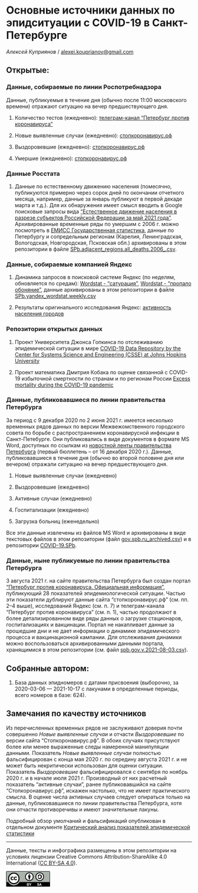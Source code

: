 Основные источники данных по эпидситуации c COVID-19 в Санкт-Петербурге
=======================================================================

*Алексей Куприянов* /
<a href="mailto:alexei.kouprianov@gmail.com" class="email">alexei.kouprianov@gmail.com</a>

Открытые:
---------

### Данные, собираемые по линии Роспотребнадзора

Данные, публикуемые в течение дня (обычно после 11:00 московского
времени) отражают ситуацию на вечер предшествующего дня.

1.  Количество тестов (ежедневно): [телеграм-канал “Петербург против
    коронавируса”](https://t.me/koronavirusspb)

2.  Новые выявленные случаи (ежедневно):
    [стопкоронавирус.рф](https://стопкоронавирус.рф/information/)

3.  Выздоровевшие (ежедневно):
    [стопкоронавирус.рф](https://стопкоронавирус.рф/information/)

4.  Умершие (ежедневно):
    [стопкоронавирус.рф](https://стопкоронавирус.рф/information/)

### Данные Росстата

1.  Данные по естественному движению населения (помесячно, публикуются
    примерно через сорок дней по окончании отчетного месяца, например,
    данные за январь публикуют в первой декаде марта и т.д.). Для их
    обнаружения имеет смысл вводить в Google поисковые запросы вида
    [“Естественное движение населения в разрезе субъектов Российской
    Федерации за май 2021
    года”](https://www.google.com/search?channel=fs&q=%D0%95%D1%81%D1%82%D0%B5%D1%81%D1%82%D0%B2%D0%B5%D0%BD%D0%BD%D0%BE%D0%B5+%D0%B4%D0%B2%D0%B8%D0%B6%D0%B5%D0%BD%D0%B8%D0%B5+%D0%BD%D0%B0%D1%81%D0%B5%D0%BB%D0%B5%D0%BD%D0%B8%D1%8F+%D0%B2+%D1%80%D0%B0%D0%B7%D1%80%D0%B5%D0%B7%D0%B5+%D1%81%D1%83%D0%B1%D1%8A%D0%B5%D0%BA%D1%82%D0%BE%D0%B2+%D0%A0%D0%BE%D1%81%D1%81%D0%B8%D0%B9%D1%81%D0%BA%D0%BE%D0%B9+%D0%A4%D0%B5%D0%B4%D0%B5%D1%80%D0%B0%D1%86%D0%B8%D0%B8+%D0%B7%D0%B0+%D0%BC%D0%B0%D0%B9+2021+%D0%B3%D0%BE%D0%B4%D0%B0).
    Архивированные временные ряды по умершим с 2006 г. можно посмотреть
    в [ЕМИСС Государственная
    статистика](https://www.fedstat.ru/indicator/33556), данные по
    Петербургу и сопредельным регионам (Карелия, Ленинградская,
    Вологодская, Новгородская, Псковская обл.) архивированы в этом
    репозитории в файле
    [SPb.adjacent\_regions.all\_deaths.2006\_.csv](../data/SPb.adjacent_regions.all_deaths.2006_.csv).

### Данные, собираемые компанией Яндекс

1.  Динамика запросов в поисковой системе Яндекс (по неделям,
    обновляется по средам): [Wordstat -
    “сатурация”](https://wordstat.yandex.ru/#!/history?period=weekly&regions=2&words=%D1%81%D0%B0%D1%82%D1%83%D1%80%D0%B0%D1%86%D0%B8%D1%8F),
    [Wordstat - “пропало
    обоняние”](https://wordstat.yandex.ru/#!/history?period=weekly&regions=2&words=%D0%BF%D1%80%D0%BE%D0%BF%D0%B0%D0%BB%D0%BE%20%D0%BE%D0%B1%D0%BE%D0%BD%D1%8F%D0%BD%D0%B8%D0%B5),
    данные архивированы в этом репозитории в файле
    [SPb.yandex\_wordstat.weekly.csv](../data/SPb.yandex_wordstat.weekly.csv)

2.  Результаты оригинального исследования Яндекс: [активность населения
    городов](https://yandex.ru/company/researches/2020/cities-activity)

### Репозитории открытых данных

1.  Проект Университета Джонса Гопкинса по отслеживанию эпидемической
    ситуации в мире [COVID-19 Data Repository by the Center for Systems
    Science and Engineering (CSSE) at Johns Hopkins
    University](https://github.com/CSSEGISandData/COVID-19)

2.  Проект математика Дмитрия Кобака по оценке связанной с COVID-19
    избыточной смертности по странам и по регионам России [Excess
    mortality during the COVID-19
    pandemic](https://github.com/dkobak/excess-mortality)

### Данные, публиковавшиеся по линии правительства Петербурга

За период с 9 декабря 2020 по 2 июня 2021 г. имеется несколько временных
рядов данных по версии Межвежомственного городского совета по борьбе с
распространением коронавирусной инфекции в Санкт-Петебурге. Они
публиковались в виде документов в формате MS Word, доступных по ссылкам
из [новостной ленты правительства
Петербурга](https://www.gov.spb.ru/press/government/) (первый бюллетень
– от 16 декабря 2020 г.). Данные, публиковавшиеся в течение дня (обычно
во второй половине дня или вечером) отражали ситуацию на вечер
предшествующего дня.

1.  Новые выявленные случаи (ежедневно)

2.  Выздоровевшие (ежедневно)

3.  Активные случаи (ежедневно)

4.  Госпитализации (ежедневно)

5.  Загрузка больниц (еженедельно)

Все эти данные извлечены из файлов MS Word и архивированы в виде
текстовых файлов в этом репозитории (файл
[gov.spb.ru\_archived.csv](data/gov.spb.ru_archived.csv)) и в
репозитории
[COVID-19.SPb](https://github.com/alexei-kouprianov/COVID-19.SPb).

### Данные, ныне публикуемые по линии правительства Петербурга

3 августа 2021 г. на сайте правительства Петербурга был создан портал
[“Петербург против коронавируса. Официальная
информация”](https://www.gov.spb.ru/covid-19/), публикующий 28
показателей эпидемиологической ситуации. Частью эти показатели дублируют
данные сайта “стопкоронавирус.рф” (см. пп. 2–4 выше), исследований
Яндекс (см. п. 7) и телеграм-канала “Петербург против коронавируса” (см.
п. 1), частью продолжают в более детализированном виде ряды данных о
загрузке стационаров, госпитализациях и вакцинации. Портал не
накапливает данные за прошедшие дни и не дает информации о динамике
эпидемического процесса и вакцинационной кампании. Для отслеживания
динамики можно воспользоваться архивированными данными портала,
хранящимися в этом репозитории (см. файл
[spb.gov.v.2021-08-03.csv](../data/spb.gov.v.2021-08-03.csv)).

Собранные автором:
------------------

1.  База данных эпидномеров с датами присвоения (выборочно, за
    2020-03-06 — 2021-10-17 c лакунами в определенные периоды, всего
    номеров в базе: 624).

Замечания по качеству источников
--------------------------------

Из перечисленных временных рядов не заслуживают доверия почти совершенно
*Новые выявленные случаи* и отчасти *Выздоровевшие* по версии сайта
“Стопкоронавирус.рф”. В обоих случаях присутствуют более или менее
выраженные следы намеренной манипуляции данными. Показатель *Новые
выявленные случаи* полностью фальсифицирован с конца мая 2020 г. по
середину августа 2021 г. и не может быть некритически использован для
оценки ситуации. Показатель *Выздоровевшие* фальсифицировался с сентября
по ноябрь 2020 г. и в начале июля 2021 г. Производный от них расчетный
показатель “активные случаи”, ранее публиковавшийся на сайте
“Стопкоронавирус.рф”, искажен настолько, что не имеет практического
смысла. В оценке числа активных случаев следует опираться только на
данные, публиковавшиеся по линии правительства Петербурга, хотя они
отчасти противоречивы и имеют значительные лакуны.

Подробный обзор умолчаний и фальсификаций опубликован в отдельном
документе [Критический анализ показателей эпидемической
статистики](SPb.COVID-19.data_critique.md)

<hr />

Данные, тексты и инфографика размещены в этом репозитории на условиях
лицензии Creative Commons Attribution-ShareAlike 4.0 International ([CC
BY-SA 4.0](https://creativecommons.org/licenses/by-sa/4.0/)).

![](../misc/CC-BY-SA-icon.png "CC-BY-SA")
